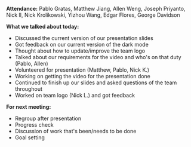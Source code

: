 **Attendance:** Pablo Gratas, Matthew Jiang, Allen Weng, Joseph Priyanto, Nick lI, Nick Krolikowski, Yizhou Wang, Edgar Flores, George Davidson

**What we talked about today:**

- Discussed the current version of our presentation slides
- Got feedback on our current version of the dark mode
- Thought about how to update/improve the team logo
- Talked about our requirements for the video and who's on that duty (Pablo, Allen)
- Volunteered for presentation (Matthew, Pablo, Nick K.)
- Working on getting the video for the presentation done
- Continued to finish up our slides and asked questions of the team throughout
- Worked on team logo (Nick L.) and got feedback

**For next meeting:**
- Regroup after presentation
- Progress check
- Discussion of work that's been/needs to be done
- Goal setting
